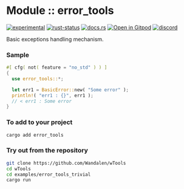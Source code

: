 <!-- {{# generate.module_header{} #}} -->

# Module :: error_tools
[![experimental](https://raster.shields.io/static/v1?label=stability&message=experimental&color=orange&logoColor=eee)](https://github.com/emersion/stability-badges#experimental) [![rust-status](https://github.com/Wandalen/wTools/actions/workflows/ModuleErrorToolsPush.yml/badge.svg)](https://github.com/Wandalen/wTools/actions/workflows/ModuleErrorToolsPush.yml) [![docs.rs](https://img.shields.io/docsrs/error_tools?color=e3e8f0&logo=docs.rs)](https://docs.rs/error_tools) [![Open in Gitpod](https://raster.shields.io/static/v1?label=try&message=online&color=eee&logo=gitpod&logoColor=eee)](https://gitpod.io/#RUN_PATH=.,SAMPLE_FILE=sample%2Frust%2Ferror_tools_trivial_sample%2Fsrc%2Fmain.rs,RUN_POSTFIX=--example%20error_tools_trivial_sample/https://github.com/Wandalen/wTools) [![discord](https://img.shields.io/discord/872391416519737405?color=eee&logo=discord&logoColor=eee&label=ask)](https://discord.gg/m3YfbXpUUY)

Basic exceptions handling mechanism.

### Sample

<!-- {{# generate.module_sample{} #}} -->

```rust
#[ cfg( not( feature = "no_std" ) ) ]
{
  use error_tools::*;

  let err1 = BasicError::new( "Some error" );
  println!( "err1 : {}", err1 );
  // < err1 : Some error
}
```

### To add to your project

```sh
cargo add error_tools
```

### Try out from the repository

```sh
git clone https://github.com/Wandalen/wTools
cd wTools
cd examples/error_tools_trivial
cargo run
```

